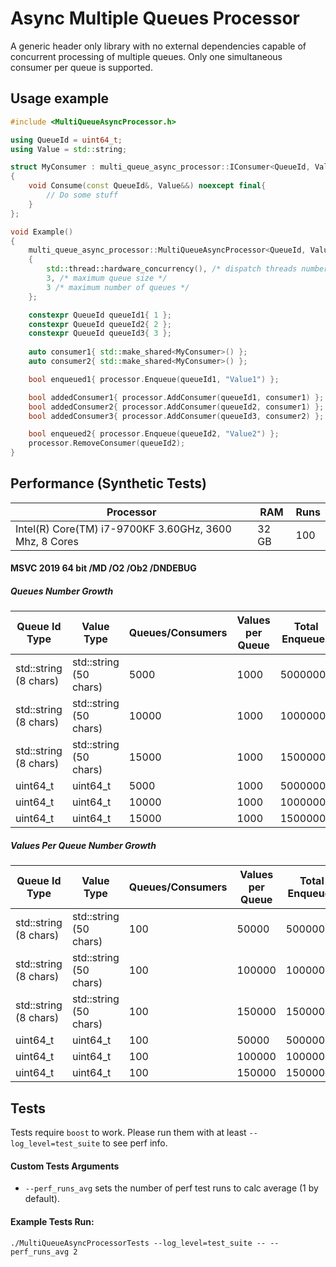 # Async Multiple Queues Processor

A generic header only library with no external dependencies capable of concurrent processing of multiple queues. Only one simultaneous consumer per queue is supported.

## Usage example
```c++
#include <MultiQueueAsyncProcessor.h>

using QueueId = uint64_t;
using Value = std::string;

struct MyConsumer : multi_queue_async_processor::IConsumer<QueueId, Value>
{
    void Consume(const QueueId&, Value&&) noexcept final{
        // Do some stuff
    }
};

void Example()
{
    multi_queue_async_processor::MultiQueueAsyncProcessor<QueueId, Value> processor
    {
        std::thread::hardware_concurrency(), /* dispatch threads number */
        3, /* maximum queue size */
        3 /* maximum number of queues */
    };

    constexpr QueueId queueId1{ 1 };
    constexpr QueueId queueId2{ 2 };
    constexpr QueueId queueId3{ 3 };
    
    auto consumer1{ std::make_shared<MyConsumer>() };
    auto consumer2{ std::make_shared<MyConsumer>() };

    bool enqueued1{ processor.Enqueue(queueId1, "Value1") };

    bool addedConsumer1{ processor.AddConsumer(queueId1, consumer1) };
    bool addedConsumer2{ processor.AddConsumer(queueId2, consumer1) };
    bool addedConsumer3{ processor.AddConsumer(queueId3, consumer2) };

    bool enqueued2{ processor.Enqueue(queueId2, "Value2") };
    processor.RemoveConsumer(queueId2);
}
```
## Performance (Synthetic Tests)

| Processor  | RAM | Runs |
| ------------- | ------------- | ------------- |
| Intel(R) Core(TM) i7-9700KF 3.60GHz, 3600 Mhz, 8 Cores  | 32 GB  | 100  |

#### MSVC 2019 64 bit /MD /O2 /Ob2 /DNDEBUG

##### Queues Number Growth
| Queue Id Type | Value Type  | Queues/Consumers  | Values per Queue |  Total Enqueues | Avg Speed (processed/sec) |  Time (ms) |
| ------------- | ------------- | ------------- | ------------- | ------------- | ------------- | ------------- |
| std::string (8 chars) | std::string (50 chars) | 5000 | 1000 | 5000000 | 1825000 | 2739 |
| std::string (8 chars) | std::string (50 chars) | 10000 | 1000 | 10000000 | 1802000 | 5548 |
| std::string (8 chars) | std::string (50 chars) | 15000 | 1000 | 15000000 | 1737000 | 8631 |
| uint64_t  | uint64_t | 5000 | 1000 | 5000000 | 2235000 | 2237 |
| uint64_t  | uint64_t | 10000 | 1000 | 10000000 | 2237000 | 4469 |
| uint64_t | uint64_t | 15000 | 1000 | 15000000 | 2243000 | 6687 |

##### Values Per Queue Number Growth
| Queue Id Type | Value Type  | Queues/Consumers  | Values per Queue |  Total Enqueues | Avg Speed (processed/sec) |  Time (ms) |
| ------------- | ------------- | ------------- | ------------- | ------------- | ------------- | ------------- |
| std::string (8 chars) | std::string (50 chars) | 100 | 50000 | 5000000 | 1749000 | 2858 |
| std::string (8 chars) | std::string (50 chars) | 100 | 100000 | 10000000 | 1698000 | 5886 |
| std::string (8 chars) | std::string (50 chars) | 100 | 150000 | 15000000 | 1702000 | 8809 |
| uint64_t  | uint64_t | 100 | 50000 | 5000000 | 2010000 | 2487 |
| uint64_t  | uint64_t | 100 | 100000 | 10000000 | 1993000 | 5017 |
| uint64_t | uint64_t | 100 | 150000 | 15000000 | 1972000 | 7606 |


## Tests

Tests require ```boost``` to work. Please run them with at least ```--log_level=test_suite``` to see perf info.

#### Custom Tests Arguments
* ```--perf_runs_avg``` sets the number of perf test runs to calc average (1 by default).

#### Example Tests Run:

```./MultiQueueAsyncProcessorTests --log_level=test_suite -- --perf_runs_avg 2```
